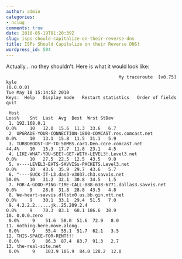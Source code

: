 ```yaml
---
author: admin
categories:
- nclug
comments: true
date: 2010-05-19T01:20:39Z
slug: isps-should-capitalize-on-their-reverse-dns
title: ISPs Should Capitalize on their Reverse DNS!
wordpress_id: 504
---
```


Actually... no they shouldn't. Here is what it would look like:

    
                                               My traceroute  [v0.75]
    kyle (0.0.0.0)                                                              Tue May 18 15:14:52 2010
    Keys:  Help   Display mode   Restart statistics   Order of fields   quit
    
     Host                                                           Loss%    Snt  Last  Avg  Best  Wrst StDev
     1. 192.168.0.1                                                 0.0%     10   12.0  15.6  11.3  33.6   6.7
     2  UPGRADE-YOUR-CONNECTION-1800-COMCAST.res.comcast.net        0.0%     10   13.1  15.8  11.5  31.1   5.9
     3. TURBOBOOST-UP-TO-50MBS.car1.Den.core.comcast.net            44.4%    10   15.3  17.7  11.8  23.1   4.5
     4. LIKE-WHAT-YOU-SEE?-GET-WITH-LEVEL3!.Level3.net              0.0%     10   27.5  22.5  12.5  43.5   9.0
     5. v----LEVEL3-EATS-SAVVISs-PACKETS.Level3.net                 0.0%     10   43.6  35.9  29.7  43.6   5.7
     6. ^----SUCK-IT-L3.das3-v3037.ch3.savvis.net                   50.0%    10   31.2  32.1  30.8  34.5   1.5
     7. FOR-A-GOOD-PING-TIME-CALL-888-638-6771.dallas3.savvis.net   0.0%     9    28.8  31.8  28.8  43.5   4.8
     8. We-heart-savvis.dllstx0.us.bb.gin.ntt.net                   0.0%     9    30.1  33.1  29.4  51.5   7.0
     9. 4.2.2.2......jk..25.209.2.4                                 0.0%     9    70.3  83.1  68.1 186.6  38.9
    10. 0.0.0.zero                                                  0.0%     9    51.6  58.0  51.6  72.9   8.0
    11. nothing.here.move.along.                                    0.0%     9    55.4  55.1  51.7  62.1   3.5
    12. THIS-SPACE-FOR-RENT!!!                                      0.0%     9    86.3  87.4  83.7  91.3   2.7
    13. the-real-site.net                                           0.0%     9    103.9 105.9  84.0 128.2  12.0
    
